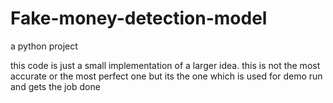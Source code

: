 # Fake-money-detection-model
a python project

this code is just a small implementation of a larger idea.
this is not the most accurate or the most perfect one but its the one which is used for demo run and gets the job done
